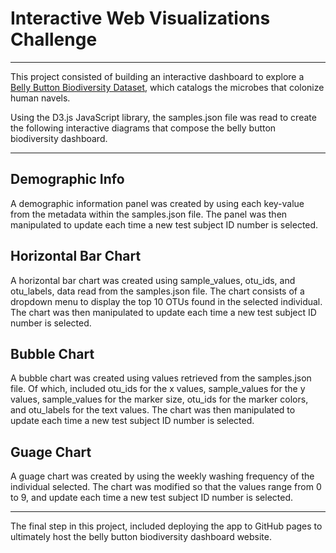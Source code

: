 # Interactive Web Visualizations Challenge

--- 

This project consisted of building an interactive dashboard to explore a [Belly Button Biodiversity Dataset](http://robdunnlab.com/projects/belly-button-biodiversity/), which catalogs the microbes that colonize human navels.

Using the D3.js JavaScript library, the samples.json file was read to create the following interactive diagrams that compose the belly button biodiversity dashboard. 

---

## Demographic Info

A demographic information panel was created by using each key-value from the metadata within the samples.json file. The panel was then manipulated to update each time a new test subject ID number is selected. 

## Horizontal Bar Chart

A horizontal bar chart was created using sample_values, otu_ids, and otu_labels, data read from the samples.json file. The chart consists of a dropdown menu to display the top 10 OTUs found in the selected individual. The chart was then manipulated to update each time a new test subject ID number is selected.

## Bubble Chart

A bubble chart was created using values retrieved from the samples.json file. Of which, included otu_ids for the x values, sample_values for the y values, sample_values for the marker size, otu_ids for the marker colors, and otu_labels for the text values. The chart was then manipulated to update each time a new test subject ID number is selected.

## Guage Chart

A guage chart was created by using the weekly washing frequency of the individual selected. The chart was modified so that the values range from 0 to 9, and update each time a new test subject ID number is selected.

---

The final step in this project, included deploying the app to GitHub pages to ultimately host the belly button biodiversity dashboard website.